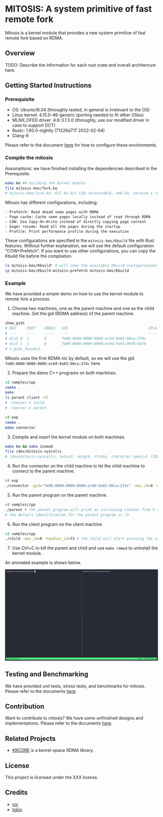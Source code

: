 # MITOSIS: A system primitive of fast remote fork

Mitosis is a kernel module that provides a new system primitive of fast remote fork based on RDMA.

## Overview

TODO: Describe the information for each rust crate and overall architecture here.

## Getting Started Instructions

### Prerequisite

- OS: Ubuntu16.04 (throughly tested, in general is irrelevant to the OS)
- Linux kernel: 4.15.0-46-generic (porting needed to fit other OSes)
- MLNX_OFED driver: 4.9-3.1.5.0 (throughly, use our modified driver in case to support DCT)
- Rustc: 1.60.0-nightly (71226d717 2022-02-04)
- Clang-9

Please refer to the document [here](./docs/setup.md) for how to configure these environments.

### Compile the mitosis

Assumptions: we have finished installing the dependencies described in the Prerequisite. 

```bash
make km ## building the kernel module
file mitosis-kms/fork.ko
# mitosis-kms/fork.ko: ELF 64-bit LSB relocatable, x86-64, version 1 (SYSV), BuildID[sha1]=xxx, not stripped
```

Mitosis has different configurations, including:

    - Prefetch: Read ahead some pages with RDMA
    - Page cache: Cache some pages locally instead of read through RDMA
    - COW: Use Copy-On-Write instead of directly copying page content
    - Eager resume: Read all the pages during the startup
    - Profile: Print performance profile during the execution
These configurations are specified in the `mitosis-kms/Kbuild` file with Rust features. Without further explanation, we will use the default configuration "COW+Prefetch". If you want to use other configurations, you can copy the Kbuild file before the compilation.

```bash
ls mitosis-kms/Kbuild* # will show the available Kbuild configurations
cp mitosis-kms/Kbuild-mitosis-prefetch mitosis-kms/Kbuild
```

### Example 

We have provided a simple demo on how to use the kernel module to remote fork a process.

1. Choose two machines, one as the parent machine and one as the child machine. Get the gid (RDMA address) of the parent machine.

```bash
show_gids
# DEV     PORT    INDEX   GID                                     IPv4            VER     DEV
# ---     ----    -----   ---                                     ------------    ---     ---
# mlx5_0  1       0       fe80:0000:0000:0000:ec0d:9a03:00ca:2f4c                 v1
# mlx5_1  1       0       fe80:0000:0000:0000:ec0d:9a03:0078:6376                 v1
# n_gids_found=2
```

Mitosis uses the first RDMA nic by default, so we will use the gid `fe80:0000:0000:0000:ec0d:9a03:00ca:2f4c` here.

2. Prepare the demo C++ programs on both machines.

```bash
cd samples/cpp
cmake .
make
ls parent client -hl
# -rwxrwxr-x child
# -rwxrwxr-x parent
```

```bash
cd exp
cmake .
make connector
```

3. Compile and insert the kernel module on both machines.

```bash
make km && make insmod
file /dev/mitosis-syscalls
# /dev/mitosis-syscalls: setuid, setgid, sticky, character special (238/0)
```

4. Run the connector on the child machine to let the child machine to connect to the parent machine.

```bash
cd exp
./connector -gid="fe80:0000:0000:0000:ec0d:9a03:00ca:2f4c" -mac_id=0 -nic_id=0
```

5. Run the parent program on the parent machine.

```bash
cd samples/cpp
./parent # the parent program will print an increasing counter from 0 repeatedly
# the default identification for the parent program is 73
```

6. Run the client program on the client machine

```bash
cd samples/cpp
./child -mac_id=0 -handler_id=73 # the child will start printing the counter from 0 as if it has forked the parent program on machine 0 (val01) with id 73 from the point before it starts print the counter
```

7. Use Ctrl+C to kill the parent and child and use `make rmmod` to uninstall the kernel module.

An animated example is shown below.

![example](./docs/example.gif)

## Testing and Benchmarking

We have provided unit tests, stress tests, and benchmarks for mitosis. Please refer to the documents [here](./docs/tests-and-benchmarks.md).

## Contribution

Want to contribute to mitosis? We have some unfinished designs and implementations. Please refer to the documents [here](docs/contribution/README.md).

## Related Projects

- [KRCORE](https://ipads.se.sjtu.edu.cn:1312/distributed-rdma-serverless/kernel-rdma/rust-kernel-rdma/-/tree/master/) is a kenrel-space RDMA library.

## License
This project is licensed under the XXX license.

## Credits 
- [nix](https://docs.rs/nix/latest/nix/)
- [tokio](https://tokio.rs)
